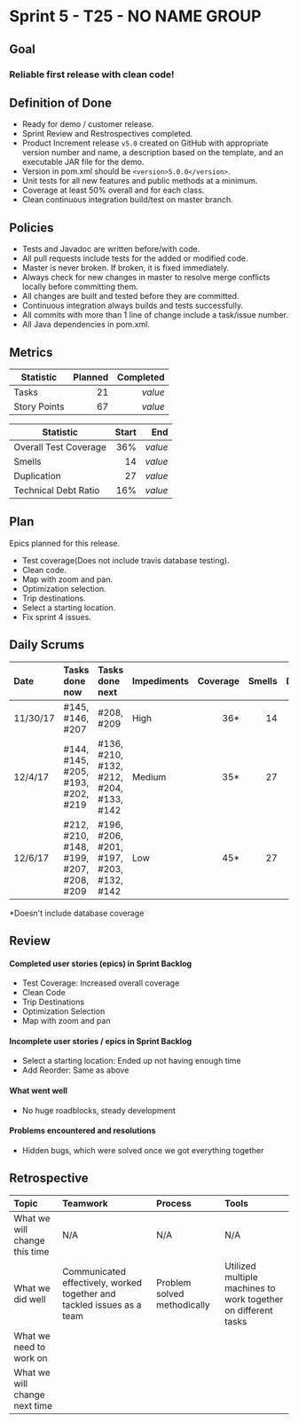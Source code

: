 # Sprint 5 - T25 - NO NAME GROUP

## Goal

### Reliable first release with clean code!

## Definition of Done

* Ready for demo / customer release.
* Sprint Review and Restrospectives completed.
* Product Increment release `v5.0` created on GitHub with appropriate version number and name, a description based on the template, and an executable JAR file for the demo.
* Version in pom.xml should be `<version>5.0.0</version>`.
* Unit tests for all new features and public methods at a minimum.
* Coverage at least 50% overall and for each class.
* Clean continuous integration build/test on master branch.

## Policies

* Tests and Javadoc are written before/with code.  
* All pull requests include tests for the added or modified code.
* Master is never broken.  If broken, it is fixed immediately.
* Always check for new changes in master to resolve merge conflicts locally before committing them.
* All changes are built and tested before they are committed.
* Continuous integration always builds and tests successfully.
* All commits with more than 1 line of change include a task/issue number.
* All Java dependencies in pom.xml.


## Metrics

Statistic | Planned | Completed
--- | ---: | ---:
Tasks |  21  | *value* 
Story Points |  67  | *value* 


Statistic | Start | End
--- | ---: | ---:
Overall Test Coverage | 36% | *value* 
Smells | 14 | *value* 
Duplication | 27 | *value* 
Technical Debt Ratio | 16% | *value* 

## Plan

Epics planned for this release.

* Test coverage(Does not include travis database testing).
* Clean code.
* Map with zoom and pan.
* Optimization selection.
* Trip destinations.
* Select a starting location. 
* Fix sprint 4 issues.

## Daily Scrums

Date | Tasks done now | Tasks done next | Impediments | Coverage | Smells | Duplication | Technical Debt Ratio
:--- | :--- | :--- | :--- | ---: | ---: | ---: | ---:
11/30/17 | #145, #146, #207 | #208, #209 | High | 36* | 14 | 27 | 16%
12/4/17 | #144, #145, #205, #193, #202, #219 | #136, #210, #132, #212, #204, #133, #142 | Medium | 35* | 27 | 48 | 14%
12/6/17| #212, #210, #148, #199, #207, #208, #209 | #196, #206, #201, #197, #203, #132, #142 | Low | 45* | 27 | 48 | 14%

*Doesn't include database coverage
 

## Review

#### Completed user stories (epics) in Sprint Backlog 
* Test Coverage: Increased overall coverage
* Clean Code
* Trip Destinations
* Optimization Selection
* Map with zoom and pan

#### Incomplete user stories / epics in Sprint Backlog 
* Select a starting location: Ended up not having enough time
* Add Reorder: Same as above

#### What went well
* No huge roadblocks, steady development


#### Problems encountered and resolutions
* Hidden bugs, which were solved once we got everything together

## Retrospective

Topic | Teamwork | Process | Tools
:--- | :--- | :--- | :---
What we will change this time | N/A | N/A | N/A
What we did well | Communicated effectively, worked together and tackled issues as a team | Problem solved methodically | Utilized multiple machines to work together on different tasks 
What we need to work on |  |  |
What we will change next time |  |  | 
